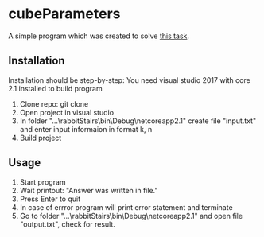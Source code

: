 cubeParameters
=====================

A simple program which was created to solve [this task](http://acmp.ru/index.asp?main=task&id_task=11).

Installation
----------------------------------- 

Installation should be step-by-step:
You need visual studio 2017 with core 2.1 installed to build program

1. Clone repo:
  git clone
2. Open project in visual studio
3. In folder "...\rabbitStairs\bin\Debug\netcoreapp2.1" create file "input.txt" and enter input informaion in format
	k, n
4. Build project 

Usage
----------------------------------- 

1. Start program
2. Wait printout:
"Answer was written in file."
3. Press Enter to quit
4. In case of errror program will print error statement and terminate
5. Go to folder "...\rabbitStairs\bin\Debug\netcoreapp2.1" and open file "output.txt", check for result.
